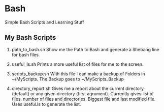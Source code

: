 # Bash
Simple Bash Scripts and Learning Stuff


## My Bash Scripts

1. path_to_bash.sh 
Show me the Path to Bash and generate a Shebang line for bash files.

2. useful_ls.sh
Prints a more useful list of files for me to the screen.

3. scripts_backup.sh
With this file I can make a backup of Folders in ~/MyScripts. The Backup 
goes to ~/MyScripts_Backup

4. directory_report.sh
Gives me a report about the current directory (default) or any given 
directory (first agrument). Currently gives list of files, number of files and 
directories. Biggest file and last modified file. 
Uses useful.ls to generate the list.
